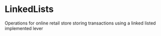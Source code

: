 # LinkedLists
Operations for online retail store storing transactions using a linked listed implemented lever
